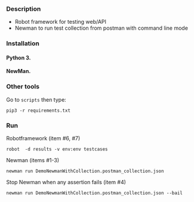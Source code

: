 ### Description ###

* Robot framework for testing web/API
* Newman to run test collection from postman with command line mode

### Installation ###
#### Python 3. #### 
#### NewMan. #### 
### Other tools
Go to `scripts` then type:
```
pip3 -r requirements.txt
```
### Run ###
Robotframework (item #6, #7)

```
robot  -d results -v env:env testcases
```

Newman (items #1-3)

```
newman run DemoNewmanWithCollection.postman_collection.json
```

Stop Newman when any assertion fails (item #4)

```
newman run DemoNewmanWithCollection.postman_collection.json --bail
```
